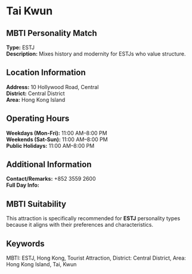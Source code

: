 # Tai Kwun

## MBTI Personality Match
**Type:** ESTJ  
**Description:** Mixes history and modernity for ESTJs who value structure.

## Location Information
**Address:** 10 Hollywood Road, Central  
**District:** Central District  
**Area:** Hong Kong Island

## Operating Hours
**Weekdays (Mon-Fri):** 11:00 AM–8:00 PM  
**Weekends (Sat-Sun):** 11:00 AM–8:00 PM  
**Public Holidays:** 11:00 AM–8:00 PM

## Additional Information
**Contact/Remarks:** +852 3559 2600  
**Full Day Info:** 

## MBTI Suitability
This attraction is specifically recommended for **ESTJ** personality types because it aligns with their preferences and characteristics.

## Keywords
MBTI: ESTJ, Hong Kong, Tourist Attraction, District: Central District, Area: Hong Kong Island, Tai, Kwun
